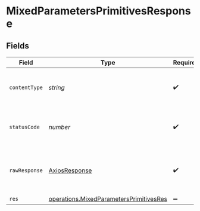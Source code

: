 # MixedParametersPrimitivesResponse


## Fields

| Field                                                                                                     | Type                                                                                                      | Required                                                                                                  | Description                                                                                               |
| --------------------------------------------------------------------------------------------------------- | --------------------------------------------------------------------------------------------------------- | --------------------------------------------------------------------------------------------------------- | --------------------------------------------------------------------------------------------------------- |
| `contentType`                                                                                             | *string*                                                                                                  | :heavy_check_mark:                                                                                        | HTTP response content type for this operation                                                             |
| `statusCode`                                                                                              | *number*                                                                                                  | :heavy_check_mark:                                                                                        | HTTP response status code for this operation                                                              |
| `rawResponse`                                                                                             | [AxiosResponse](https://axios-http.com/docs/res_schema)                                                   | :heavy_check_mark:                                                                                        | Raw HTTP response; suitable for custom response parsing                                                   |
| `res`                                                                                                     | [operations.MixedParametersPrimitivesRes](../../../sdk/models/operations/mixedparametersprimitivesres.md) | :heavy_minus_sign:                                                                                        | OK                                                                                                        |